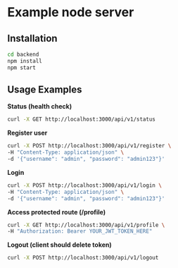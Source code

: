 
# Example node server

## Installation
```bash
cd backend
npm install
npm start
```

## Usage Examples

**Status (health check)**
```bash
curl -X GET http://localhost:3000/api/v1/status
```

**Register user**
```bash
curl -X POST http://localhost:3000/api/v1/register \
-H "Content-Type: application/json" \
-d '{"username": "admin", "password": "admin123"}'
```

**Login**
```bash
curl -X POST http://localhost:3000/api/v1/login \
-H "Content-Type: application/json" \
-d '{"username": "admin", "password": "admin123"}'
```

**Access protected route (/profile)**
```bash
curl -X GET http://localhost:3000/api/v1/profile \
-H "Authorization: Bearer YOUR_JWT_TOKEN_HERE"
```

**Logout (client should delete token)**
```bash
curl -X POST http://localhost:3000/api/v1/logout
```
